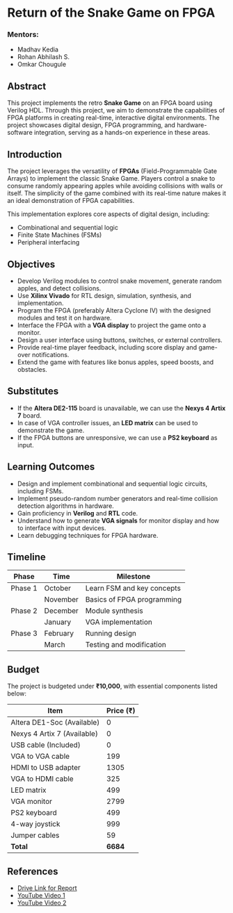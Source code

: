 # Return of the Snake Game on FPGA

### Mentors:
- Madhav Kedia  
- Rohan Abhilash S.  
- Omkar Chougule  

## Abstract
This project implements the retro **Snake Game** on an FPGA board using Verilog HDL. Through this project, we aim to demonstrate the capabilities of FPGA platforms in creating real-time, interactive digital environments. The project showcases digital design, FPGA programming, and hardware-software integration, serving as a hands-on experience in these areas.

## Introduction
The project leverages the versatility of **FPGAs** (Field-Programmable Gate Arrays) to implement the classic Snake Game. Players control a snake to consume randomly appearing apples while avoiding collisions with walls or itself. The simplicity of the game combined with its real-time nature makes it an ideal demonstration of FPGA capabilities.

This implementation explores core aspects of digital design, including:
- Combinational and sequential logic
- Finite State Machines (FSMs)
- Peripheral interfacing

## Objectives
- Develop Verilog modules to control snake movement, generate random apples, and detect collisions.
- Use **Xilinx Vivado** for RTL design, simulation, synthesis, and implementation.
- Program the FPGA (preferably Altera Cyclone IV) with the designed modules and test it on hardware.
- Interface the FPGA with a **VGA display** to project the game onto a monitor.
- Design a user interface using buttons, switches, or external controllers.
- Provide real-time player feedback, including score display and game-over notifications.
- Extend the game with features like bonus apples, speed boosts, and obstacles.

## Substitutes
- If the **Altera DE2-115** board is unavailable, we can use the **Nexys 4 Artix 7** board.
- In case of VGA controller issues, an **LED matrix** can be used to demonstrate the game.
- If the FPGA buttons are unresponsive, we can use a **PS2 keyboard** as input.

## Learning Outcomes
- Design and implement combinational and sequential logic circuits, including FSMs.
- Implement pseudo-random number generators and real-time collision detection algorithms in hardware.
- Gain proficiency in **Verilog** and **RTL** code.
- Understand how to generate **VGA signals** for monitor display and how to interface with input devices.
- Learn debugging techniques for FPGA hardware.

## Timeline

| Phase   | Time       | Milestone                          |
|---------|------------|------------------------------------|
| Phase 1 | October    | Learn FSM and key concepts         |
|         | November   | Basics of FPGA programming         |
| Phase 2 | December   | Module synthesis                   |
|         | January    | VGA implementation                 |
| Phase 3 | February   | Running design                     |
|         | March      | Testing and modification           |

## Budget
The project is budgeted under **₹10,000**, with essential components listed below:

| Item                      | Price (₹) |
|----------------------------|-----------|
| Altera DE1-Soc (Available)  | 0         |
| Nexys 4 Artix 7 (Available) | 0         |
| USB cable (Included)        | 0         |
| VGA to VGA cable            | 199       |
| HDMI to USB adapter         | 1305      |
| VGA to HDMI cable           | 325       |
| LED matrix                  | 499       |
| VGA monitor                 | 2799      |
| PS2 keyboard                | 499       |
| 4-way joystick              | 999       |
| Jumper cables               | 59        |
| **Total**                   | **6684**  |

## References
- [Drive Link for Report](https://drive.google.com/file/d/1cGgnBA8dDdktOeK71ILNqDV473CABYY8/view?usp=drivesdk)
- [YouTube Video 1](https://youtu.be/fJycFrYZnUM?feature=shared)
- [YouTube Video 2](https://youtu.be/yVLQgiavj5I?feature=shared)

